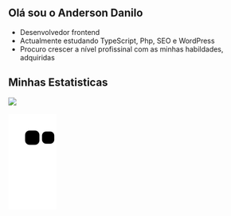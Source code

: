 ## Olá sou o Anderson Danilo
+ Desenvolvedor frontend
+ Actualmente estudando TypeScript, Php, SEO e WordPress
+ Procuro crescer a nível profissinal com as minhas habildades, adquiridas
## Minhas Estatisticas
<div>
  <picture>
  <source
    srcset="https://github-readme-stats.vercel.app/api?username=AndersonDaniloMs&show_icons=true&theme=gruvbox"
    media="(prefers-color-scheme: dark)"
  />
  <source
    srcset="https://github-readme-stats.vercel.app/api?username=AndersonDaniloMs&show_icons=true"
    media="(prefers-color-scheme: light), (prefers-color-scheme: no-preference)"
  />
  <img src="https://github-readme-stats.vercel.app/api?username=AndersonDaniloMs&show_icons=true" />
</picture>
 </div>

![snake gif](https://github.com/Formandodev/Formandodev/blob/output/github-contribution-grid-snake.svg)
